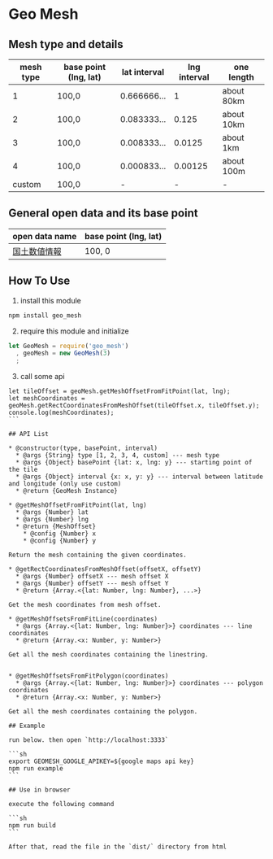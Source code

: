 # Geo Mesh

## Mesh type and details

| mesh type | base point (lng, lat) | lat interval | lng interval | one length|
|---|---|---|---|---|
| 1 | 100,0 | 0.666666... | 1       | about 80km |
| 2 | 100,0 | 0.083333... | 0.125   | about 10km |
| 3 | 100,0 | 0.008333... | 0.0125  | about 1km  |
| 4 | 100,0 | 0.000833... | 0.00125 | about 100m |
| custom | 100,0 | -      | -       | -          |

## General open data and its base point

| open data name | base point (lng, lat) |
|---|---|
|[国土数値情報](http://nlftp.mlit.go.jp/ksj/old/old_data_mesh.html)|100, 0|


## How To Use

1. install this module

```sh
npm install geo_mesh
```

2. require this module and initialize

```js
let GeoMesh = require('geo_mesh')
  , geoMesh = new GeoMesh(3)
  ;
```

3. call some api

````
let tileOffset = geoMesh.getMeshOffsetFromFitPoint(lat, lng);
let meshCoordinates = geoMesh.getRectCoordinatesFromMeshOffset(tileOffset.x, tileOffset.y);
console.log(meshCoordinates);
```

## API List

* @constructor(type, basePoint, interval)
  * @args {String} type [1, 2, 3, 4, custom] --- mesh type
  * @args {Object} basePoint {lat: x, lng: y} --- starting point of the tile
  * @args {Object} interval {x: x, y: y} --- interval between latitude and longitude (only use custom)
  * @return {GeoMesh Instance}

* @getMeshOffsetFromFitPoint(lat, lng)
  * @args {Number} lat
  * @args {Number} lng
  * @return {MeshOffset}
    * @config {Number} x
    * @config {Number} y

Return the mesh containing the given coordinates.

* @getRectCoordinatesFromMeshOffset(offsetX, offsetY)
  * @args {Number} offsetX --- mesh offset X
  * @args {Number} offsetY --- mesh offset Y
  * @return {Array.<{lat: Number, lng: Number}, ...>}

Get the mesh coordinates from mesh offset.

* @getMeshOffsetsFromFitLine(coordinates)
  * @args {Array.<{lat: Number, lng: Number}>} coordinates --- line coordinates
  * @return {Array.<x: Number, y: Number>}

Get all the mesh coordinates containing the linestring.


* @getMeshOffsetsFromFitPolygon(coordinates)
  * @args {Array.<{lat: Number, lng: Number}>} coordinates --- polygon coordinates
  * @return {Array.<x: Number, y: Number>}

Get all the mesh coordinates containing the polygon.

## Example

run below. then open `http://localhost:3333`

```sh
export GEOMESH_GOOGLE_APIKEY=${google maps api key}
npm run example
```

## Use in browser

execute the following command

```sh
npm run build
```

After that, read the file in the `dist/` directory from html
